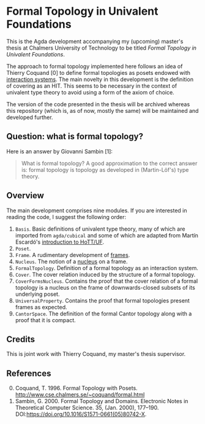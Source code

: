 # Formal Topology in Univalent Foundations

This is the Agda development accompanying my (upcoming) master's thesis at Chalmers
University of Technology to be titled _Formal Topology in Univalent Foundations_.

The approach to formal topology implemented here follows an idea of Thierry Coquand [0] to
define formal topologies as posets endowed with [interaction systems][2]. The main novelty
in this development is the definition of covering as an HIT. This seems to be necessary in
the context of univalent type theory to avoid using a form of the axiom of choice.

The version of the code presented in the thesis will be archived whereas this repository
(which is, as of now, mostly the same) will be maintained and developed further.

## Question: what is formal topology?

Here is an answer by Giovanni Sambin [1]:

> What is formal topology? A good approximation to the correct answer is: formal topology
> is topology as developed in (Martin-Löf's) type theory.

## Overview

The main development comprises nine modules. If you are interested in reading the code, I
suggest the following order:

1. `Basis`. Basic definitions of univalent type theory, many of which are imported from
    `agda/cubical` and some of which are adapted from Martín Escardó's
    [introduction to HoTT/UF][4].
2. `Poset`.
3. `Frame`. A rudimentary development of [frames][5].
4. `Nucleus`. The notion of a [nucleus][3] on a frame.
5. `FormalTopology`. Definition of a formal topology as an interaction system.
6. `Cover`. The cover relation induced by the structure of a formal topology.
7. `CoverFormsNucleus`. Contains the proof that the cover relation of a formal topology is
   a nucleus on the frame of downwards-closed subsets of its underlying poset.
8. `UniversalProperty`. Contains the proof that formal topologies present frames as
   expected.
9. `CantorSpace`. The definition of the formal Cantor topology along with a proof that it
   is compact.
   
## Credits

This is joint work with Thierry Coquand, my master's thesis supervisor.

## References

0. Coquand, T. 1996. Formal Topology with Posets. http://www.cse.chalmers.se/~coquand/formal.html
1. Sambin, G. 2000. Formal Topology and Domains. Electronic Notes in Theoretical Computer Science. 35, (Jan. 2000), 177–190. DOI:https://doi.org/10.1016/S1571-0661(05)80742-X.

[2]: http://www.dcs.ed.ac.uk/home/pgh/interactive_systems.html
[3]: https://ncatlab.org/nlab/show/nucleus
[4]: https://www.cs.bham.ac.uk/~mhe/HoTT-UF-in-Agda-Lecture-Notes/HoTT-UF-Agda.html
[5]: https://ncatlab.org/nlab/show/frame

